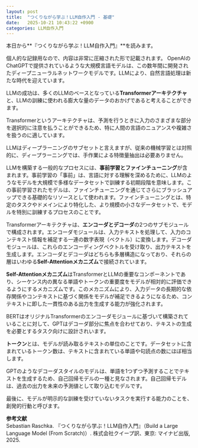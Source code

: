 ```yaml
---
layout: post
title:  "つくりながら学ぶ！LLM自作入門 - 基礎"
date:   2025-10-21 10:43:22 +0900
categories: LLM自作入門
---
```




本日から**『つくりながら学ぶ！LLM自作入門』**を読みます。

個人的な記録用なので、内容は非常に圧縮された形で記載されます。
​
OpenAIのChatGPTで提供されているような大規模言語モデルは、この数年間に開発されたディープニューラルネットワークモデルです。LLMにより、自然言語処理は新たな時代を迎えています。

LLMの成功は、多くのLLMのベースとなっている**Transformerアーキテクチャ**と、LLMの訓練に使われる膨大な量のデータのおかげであると考えることができます。

​
Transformerというアーキテクチャは、予測を行うときに入力のさまざまな部分を選択的に注意を払うことができるため、特に人間の言語のニュアンスや複雑さを扱うのに適しています。

​
LLMはディープラーニングのサブセットと言えますが、従来の機械学習とは対照的に、ディープラーニングでは、手作業による特徴量抽出は必要ありません。


LLMを構築する一般的なプロセスには、**事前学習とファインチューニング**が含まれます。事前学習の「事前」は、言語に対する理解を深めるために、LLMのようなモデルを大規模で多様なデータセットで訓練する初期段階を意味します。この事前学習されたモデルは、ファインチューニングを通じてさらにブラッシュアップできる基礎的なリソースとして使われます。ファインチューニングとは、特定のタスクやドメインにより特化した、より規模の小さなデータセットで、モデルを特別に訓練するプロセスのことです。


Transformerアーキテクチャは、**エンコーダとデコーダ**の2つのサブモジュールで構成されます。エンコーダモジュールは、入力テキストを処理して、入力のコンテキスト情報を補足する一連の数字表現（ベクトル）に変換します。デコーダモジュールは、これらのエンコーディングベクトルを受け取り、出力テキストを生成します。エンコーダとデコーダはどちらも多層構造になっており、それらの層はいわゆる**Self-Attentionメカニズム**で接続されています。

​
**Self-Attentionメカニズム**はTransformerとLLMの重要なコンポーネントであり、シーケンス内の異なる単語やトークンの重要度をモデルが相対的に評価できるようにするメカニズムです。このメカニズムにより、入力データの長期的な依存関係やコンテキストに基づく関係をモデルが補足できるようになるため、コンテキストに即した一貫性のある出力を生成する能力が強化されます。

​
BERTはオリジナルTransformerのエンコーダモジュールに基づいて構築されていることに対して、GPTはデコーダ部分に焦点を合わせており、テキストの生成を必要とするタスク向けに設計されいます。


**トークン**とは、モデルが読み取るテキストの単位のことです。データセットに含まれているトークン数は、テキストに含まれている単語や句読点の数にほぼ相当します。

​
GPTのようなデコーダスタイルのモデルは、単語を1つずつ予測することでテキストを生成するため、自己回帰モデルの一種と見なされます。自己回帰モデルは、過去の出力を未来の予測値として取り込むモデルです。


最後に、モデルが明示的な訓練を受けていないタスクを実行する能力のことを、創発的行動と呼びます。



**参考文献**  
Sebastian Raschka. 『つくりながら学ぶ！LLM自作入門』（Build a Large Language Model (From Scratch)）. 株式会社クイープ訳、東京: マイナビ出版, 2025.